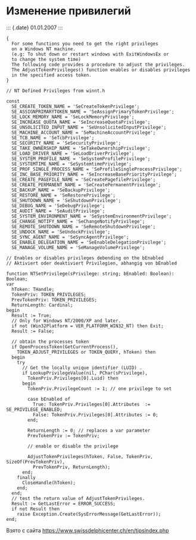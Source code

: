 Изменение привилегий
====================

::: {.date}
01.01.2007
:::

    {
      For some functions you need to get the right privileges
      on a Windows NT machine.
      (e.g: To shut down or restart windows with ExitWindowsEx or
      to change the system time)
      The following code provides a procedure to adjust the privileges.
      The AdjustTokenPrivileges() function enables or disables privileges
      in the specified access token.
    }
     
    // NT Defined Privileges from winnt.h
     
    const
      SE_CREATE_TOKEN_NAME = 'SeCreateTokenPrivilege';
      SE_ASSIGNPRIMARYTOKEN_NAME = 'SeAssignPrimaryTokenPrivilege';
      SE_LOCK_MEMORY_NAME = 'SeLockMemoryPrivilege';
      SE_INCREASE_QUOTA_NAME = 'SeIncreaseQuotaPrivilege';
      SE_UNSOLICITED_INPUT_NAME = 'SeUnsolicitedInputPrivilege';
      SE_MACHINE_ACCOUNT_NAME = 'SeMachineAccountPrivilege';
      SE_TCB_NAME = 'SeTcbPrivilege';
      SE_SECURITY_NAME = 'SeSecurityPrivilege';
      SE_TAKE_OWNERSHIP_NAME = 'SeTakeOwnershipPrivilege';
      SE_LOAD_DRIVER_NAME = 'SeLoadDriverPrivilege';
      SE_SYSTEM_PROFILE_NAME = 'SeSystemProfilePrivilege';
      SE_SYSTEMTIME_NAME = 'SeSystemtimePrivilege';
      SE_PROF_SINGLE_PROCESS_NAME = 'SeProfileSingleProcessPrivilege';
      SE_INC_BASE_PRIORITY_NAME = 'SeIncreaseBasePriorityPrivilege';
      SE_CREATE_PAGEFILE_NAME = 'SeCreatePagefilePrivilege';
      SE_CREATE_PERMANENT_NAME = 'SeCreatePermanentPrivilege';
      SE_BACKUP_NAME = 'SeBackupPrivilege';
      SE_RESTORE_NAME = 'SeRestorePrivilege';
      SE_SHUTDOWN_NAME = 'SeShutdownPrivilege';
      SE_DEBUG_NAME = 'SeDebugPrivilege';
      SE_AUDIT_NAME = 'SeAuditPrivilege';
      SE_SYSTEM_ENVIRONMENT_NAME = 'SeSystemEnvironmentPrivilege';
      SE_CHANGE_NOTIFY_NAME = 'SeChangeNotifyPrivilege';
      SE_REMOTE_SHUTDOWN_NAME = 'SeRemoteShutdownPrivilege';
      SE_UNDOCK_NAME = 'SeUndockPrivilege';
      SE_SYNC_AGENT_NAME = 'SeSyncAgentPrivilege';
      SE_ENABLE_DELEGATION_NAME = 'SeEnableDelegationPrivilege';
      SE_MANAGE_VOLUME_NAME = 'SeManageVolumePrivilege';
     
    // Enables or disables privileges debending on the bEnabled
    // Aktiviert oder deaktiviert Privilegien, abhangig von bEnabled
     
    function NTSetPrivilege(sPrivilege: string; bEnabled: Boolean): Boolean;
    var
      hToken: THandle;
      TokenPriv: TOKEN_PRIVILEGES;
      PrevTokenPriv: TOKEN_PRIVILEGES;
      ReturnLength: Cardinal;
    begin
      Result := True;
      // Only for Windows NT/2000/XP and later.
      if not (Win32Platform = VER_PLATFORM_WIN32_NT) then Exit;
      Result := False;
     
      // obtain the processes token
      if OpenProcessToken(GetCurrentProcess(),
        TOKEN_ADJUST_PRIVILEGES or TOKEN_QUERY, hToken) then
      begin
        try
          // Get the locally unique identifier (LUID) .
          if LookupPrivilegeValue(nil, PChar(sPrivilege),
            TokenPriv.Privileges[0].Luid) then
          begin
            TokenPriv.PrivilegeCount := 1; // one privilege to set
     
            case bEnabled of
              True: TokenPriv.Privileges[0].Attributes  := SE_PRIVILEGE_ENABLED;
              False: TokenPriv.Privileges[0].Attributes := 0;
            end;
     
            ReturnLength := 0; // replaces a var parameter
            PrevTokenPriv := TokenPriv;
     
            // enable or disable the privilege
     
            AdjustTokenPrivileges(hToken, False, TokenPriv, SizeOf(PrevTokenPriv),
              PrevTokenPriv, ReturnLength);
          end;
        finally
          CloseHandle(hToken);
        end;
      end;
      // test the return value of AdjustTokenPrivileges.
      Result := GetLastError = ERROR_SUCCESS;
      if not Result then
        raise Exception.Create(SysErrorMessage(GetLastError));
    end;

Взято с сайта <https://www.swissdelphicenter.ch/en/tipsindex.php>
